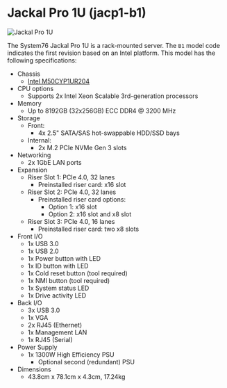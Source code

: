 # Jackal Pro 1U (jacp1-b1)

![Jackal Pro 1U](./img/jacp1-b1.webp)

The System76 Jackal Pro 1U is a rack-mounted server. The `B1` model code indicates the first revision based on an Intel platform. This model has the following specifications:

- Chassis
    - [Intel M50CYP1UR204](https://www.intel.com/content/www/us/en/products/sku/214845/intel-server-system-m50cyp1ur204/specifications.html)
- CPU options
    - Supports 2x Intel Xeon Scalable 3rd-generation processors
- Memory
    - Up to 8192GB (32x256GB) ECC DDR4 @ 3200 MHz
- Storage
    - Front:
        - 4x 2.5" SATA/SAS hot-swappable HDD/SSD bays
    - Internal:
        - 2x M.2 PCIe NVMe Gen 3 slots
- Networking
    - 2x 1GbE LAN ports
- Expansion
    - Riser Slot 1: PCIe 4.0, 32 lanes
        - Preinstalled riser card: x16 slot
    - Riser Slot 2: PCIe 4.0, 32 lanes
        - Preinstalled riser card options:
            - Option 1: x16 slot
            - Option 2: x16 slot and x8 slot
    - Riser Slot 3: PCIe 4.0, 16 lanes
        - Preinstalled riser card: two x8 slots
- Front I/O
    - 1x USB 3.0
    - 1x USB 2.0
    - 1x Power button with LED
    - 1x ID button with LED
    - 1x Cold reset button (tool required)
    - 1x NMI button (tool required)
    - 1x System status LED
    - 1x Drive activity LED
- Back I/O
    - 3x USB 3.0
    - 1x VGA
    - 2x RJ45 (Ethernet)
    - 1x Management LAN
    - 1x RJ45 (Serial)
- Power Supply
    - 1x 1300W High Efficiency PSU
        - Optional second (redundant) PSU
- Dimensions
    - 43.8cm x 78.1cm x 4.3cm, 17.24kg
